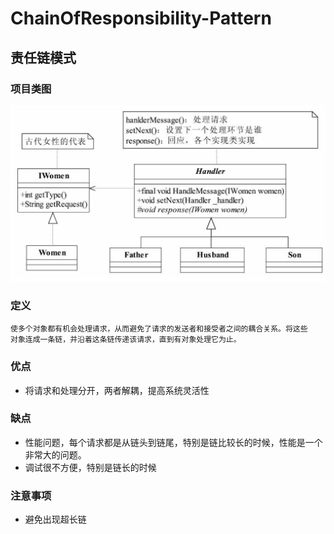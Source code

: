 # ChainOfResponsibility-Pattern
## 责任链模式
### 项目类图
![项目类图](https://github.com/qiaojiuyuan/ChainOfResponsibility-Pattern/raw/master/project_class.png)
### 定义
```
使多个对象都有机会处理请求，从而避免了请求的发送者和接受者之间的耦合关系。将这些
对象连成一条链，并沿着这条链传递该请求，直到有对象处理它为止。
```
### 优点
* 将请求和处理分开，两者解耦，提高系统灵活性
### 缺点
* 性能问题，每个请求都是从链头到链尾，特别是链比较长的时候，性能是一个非常大的问题。
* 调试很不方便，特别是链长的时候
### 注意事项
* 避免出现超长链
